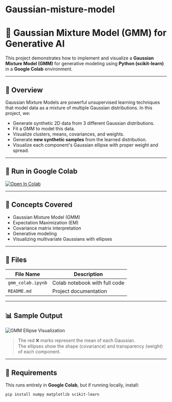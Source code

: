 # Gaussian-misture-model
# 🎯 Gaussian Mixture Model (GMM) for Generative AI

This project demonstrates how to implement and visualize a **Gaussian Mixture Model (GMM)** for generative modeling using **Python (scikit-learn)** in a **Google Colab** environment.

---

## 📌 Overview

Gaussian Mixture Models are powerful unsupervised learning techniques that model data as a mixture of multiple Gaussian distributions. In this project, we:

- Generate synthetic 2D data from 3 different Gaussian distributions.
- Fit a GMM to model this data.
- Visualize clusters, means, covariances, and weights.
- Generate **new synthetic samples** from the learned distribution.
- Visualize each component's Gaussian ellipse with proper weight and spread.

---

## 🚀 Run in Google Colab

[![Open In Colab](https://colab.research.google.com/assets/colab-badge.svg)](https://colab.research.google.com/)

---

## 🧠 Concepts Covered

- Gaussian Mixture Model (GMM)
- Expectation Maximization (EM)
- Covariance matrix interpretation
- Generative modeling
- Visualizing multivariate Gaussians with ellipses

---

## 📁 Files

| File Name        | Description                             |
|------------------|-----------------------------------------|
| `gmm_colab.ipynb` | Colab notebook with full code           |
| `README.md`       | Project documentation                   |

---

## 📊 Sample Output

![GMM Ellipse Visualization](assets/gmm_visualization.png)

> The red ❌ marks represent the mean of each Gaussian.  
> The ellipses show the shape (covariance) and transparency (weight) of each component.

---

## 🔧 Requirements

This runs entirely in **Google Colab**, but if running locally, install:

```bash
pip install numpy matplotlib scikit-learn
